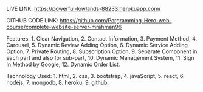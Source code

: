 LIVE LINK: https://powerful-lowlands-88233.herokuapp.com/

GITHUB CODE LINK: https://github.com/Porgramming-Hero-web-course/complete-website-server-mrahman96

Features: 
            1. Clear Navigation,
            2. Contact Information,
            3. Payment Method, 
            4. Carousel,
            5. Dynamic Review Adding Option,
            6. Dynamic Service Adding Option,
            7. Private Routing,
            8. Subscription Option,
            9. Separate Component in each part and also for sub-part,
            10. Dynamic Management System,
            11. Sign In Method by Google,
            12. Dynamic Order List.

Technology Used:
                    1. html,
                    2. css,
                    3. bootstrap,
                    4. javaScript,
                    5. react,
                    6. nodejs,
                    7. mongodb,
                    8. heroku,
                    9. github,
                    
